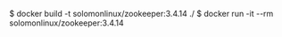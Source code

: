 $ docker build -t solomonlinux/zookeeper:3.4.14 ./
$ docker run -it --rm solomonlinux/zookeeper:3.4.14
